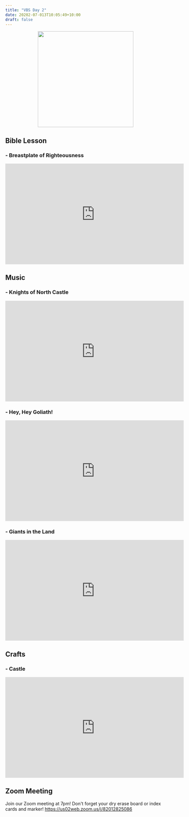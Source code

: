 ```yaml
---
title: "VBS Day 2"
date: 20202-07-013T10:05:49+10:00
draft: false
---
```


<img style="position: relative; display: inline-block; left: 50%; transform: translate(-50%);" src="/img/vbs2.jpg" height="300px" />

## Bible Lesson

### - Breastplate of Righteousness
<iframe width="560" height="315" src="https://www.youtube.com/embed/eLC8LY-Do6k" frameborder="0" allow="accelerometer; autoplay; encrypted-media; gyroscope; picture-in-picture" allowfullscreen></iframe>

## Music

### - Knights of North Castle
<iframe width="560" height="315" src="https://www.youtube.com/embed/oTNXXnbKJL0" frameborder="0" allow="accelerometer; autoplay; encrypted-media; gyroscope; picture-in-picture" allowfullscreen></iframe>

 
### - Hey, Hey Goliath!
<iframe width="560" height="315" src="https://www.youtube.com/embed/0S3irGXVJY0" frameborder="0" allow="accelerometer; autoplay; encrypted-media; gyroscope; picture-in-picture" allowfullscreen></iframe>

 
### - Giants in the Land
<iframe width="560" height="315" src="https://www.youtube.com/embed/yQgkiDHyRms" frameborder="0" allow="accelerometer; autoplay; encrypted-media; gyroscope; picture-in-picture" allowfullscreen></iframe>

 
## Crafts

### - Castle
<iframe width="560" height="315" src="https://www.youtube.com/embed/Gt9nCRtQVDg" frameborder="0" allow="accelerometer; autoplay; encrypted-media; gyroscope; picture-in-picture" allowfullscreen></iframe>

## Zoom Meeting

Join our Zoom meeting at 7pm! Don't forget your dry erase board or index cards and marker!
https://us02web.zoom.us/j/82012825086

